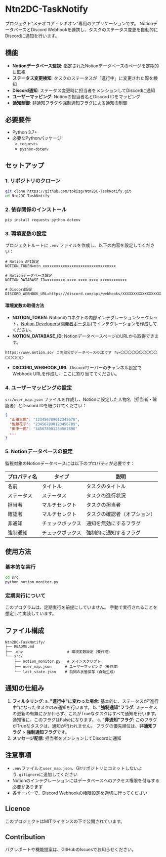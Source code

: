# Ntn2DC-TaskNotify

プロジェクト"メテオコア・レギオン"専用のアプリケーションです。
NotionデータベースとDiscord Webhookを連携し、タスクのステータス変更を自動的にDiscordに通知を行います。

## 機能

- **Notionデータベース監視**: 指定されたNotionデータベースのページを定期的に監視
- **ステータス変更検知**: タスクのステータスが「進行中」に変更された際を検知
- **Discord通知**: ステータス変更時に担当者をメンションしてDiscordに通知
- **ユーザーマッピング**: Notionの担当者名とDiscord IDをマッピング
- **通知制御**: 非通知フラグや強制通知フラグによる通知の制御

## 必要要件

- Python 3.7+
- 必要なPythonパッケージ:
  - `requests`
  - `python-dotenv`

## セットアップ

### 1. リポジトリのクローン

```bash
git clone https://github.com/tokizg/Ntn2DC-TaskNotify.git
cd Ntn2DC-TaskNotify
```

### 2. 依存関係のインストール

```bash
pip install requests python-dotenv
```

### 3. 環境変数の設定

プロジェクトルートに `.env` ファイルを作成し、以下の内容を設定してください：

```env
# Notion API設定
NOTION_TOKEN=ntn_xxxxxxxxxxxxxxxxxxxxxxxxxxxxxxxxx

# Notionデータベース設定
NOTION_DATABASE_ID=xxxxxxxx-xxxx-xxxx-xxxx-xxxxxxxxxxxx

# Discord設定
DISCORD_WEBHOOK_URL=https://discord.com/api/webhooks/XXXXXXXXXXXXXXXXXX/XXXXXXXXXXXXXXXXXXXXXXXXXXXXXXXXXXXXXXXXXXXXXXXXXXXXXXXXXXXXXXXXXX
```

#### 環境変数の取得方法

- **NOTION_TOKEN**: Notionのコネクトの内部インテグレーションシークレット。[Notion Developers(開発者ポータル)](https://www.notion.so/my-integrations)でインテグレーションを作成してください。
- **NOTION_DATABASE_ID**: NotionデータベースページのURLから取得できます。

```text
https://www.notion.so/ この部分がデータベースのIDです ?v=〇〇〇〇〇〇〇〇〇〇〇〇〇〇〇
```

- **DISCORD_WEBHOOK_URL**: Discordサーバーのチャンネル設定でWebhook URLを作成し、ここに割り当ててください。

### 4. ユーザーマッピングの設定

`src/user_map.json` ファイルを作成し、Notionに設定した人物名（担当者・確認者）とDiscord IDを紐づけてください：

```json
{
  "山田太郎": "123456789012345678",
  "佐藤花子": "234567890123456789",
  "田中一郎": "345678901234567890"
  ...
}
```

### 5. Notionデータベースの設定

監視対象のNotionデータベースには以下のプロパティが必要です：

| プロパティ名 | タイプ | 説明 |
|------------|--------|------|
| 名前 | タイトル | タスクのタイトル |
| ステータス | ステータス | タスクの進行状況 |
| 担当者 | マルチセレクト | タスクの担当者 |
| 確認者 | マルチセレクト | タスクの確認者（オプション） |
| 非通知 | チェックボックス | 通知を無効にするフラグ |
| 強制通知 | チェックボックス | 強制的に通知するフラグ |

## 使用方法

### 基本的な実行

```bash
cd src
python notion_monitor.py
```

### 定期実行について

このプログラムは、定期実行を前提にしていません。
手動で実行されることを想定して実装しています。

## ファイル構成

```text
Ntn2DC-TaskNotify/
├── README.md
├── .env                    # 環境変数設定（要作成）
└── src/
    ├── notion_monitor.py   # メインスクリプト
    ├── user_map.json      # ユーザーマッピング（要作成）
    └── last_state.json    # 前回の状態保存（自動生成）
```

## 通知の仕組み

1. **フィルタリング**:
  a. **"進行中"に変わった場合**: 基本的に、ステータスが"進行中"になったタスクのみ通知を行います。
  b. **"強制通知"フラグ**: ステータスの更新の有無にかかわらず、これがTrueなタスクはすべて通知を行います。通知後に、このフラグはFalseになります。
  c. **"非通知"フラグ**: このフラグがTrueなタスクは、通知が行われません。
  フラグの優先順位は、**非通知フラグ** > **強制通知フラグ**です。
2. **メッセージ配信**: 担当者をメンションしてDiscordに通知

## 注意事項

- `.env`ファイルと`user_map.json`、Gitリポジトリにコミットしないよう`.gitignore`に追加してください
- Notionのインテグレーションにはデータベースへのアクセス権限を付与する必要があります
- 各サーバーで、Discord Webhookの権限設定を適切に行ってください

## Licence

このプロジェクトはMITライセンスの下で公開されています。

## Contribution

バグレポートや機能提案は、GitHubのIssuesでお知らせください。
